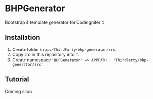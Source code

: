 # BHPGenerator
Bootstrap 4 template generator for CodeIgniter 4

## Installation
  1. Create folder in `app/ThirdParty/bhp-generator/src`.
  2. Copy src in this repository into it.
  3. Create namespace `'BHPGenerator' => APPPATH . 'ThirdParty/bhp-generator/src'`

## Tutorial
Coming soon
